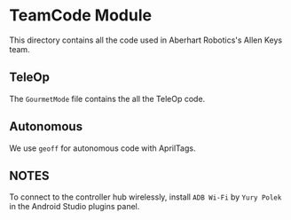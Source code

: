 # TeamCode Module

This directory contains all the code used in Aberhart Robotics's Allen Keys team.

## TeleOp

The `GourmetMode` file contains the all the TeleOp code.  

## Autonomous

We use `geoff` for autonomous code with AprilTags.

## NOTES

To connect to the controller hub wirelessly, install `ADB Wi-Fi` by `Yury Polek` in the Android Studio plugins panel.